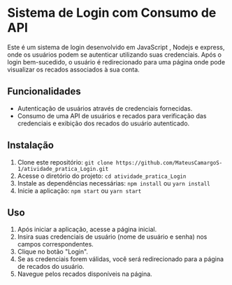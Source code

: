 # Sistema de Login com Consumo de API

Este é um sistema de login desenvolvido em JavaScript , Nodejs e express, onde os usuários podem se autenticar utilizando suas credenciais. Após o login bem-sucedido, o usuário é redirecionado para uma página onde pode visualizar os recados associados à sua conta.

## Funcionalidades

- Autenticação de usuários através de credenciais fornecidas.
- Consumo de uma API de usuários e recados para verificação das credenciais e exibição dos recados do usuário autenticado.

## Instalação

1. Clone este repositório: `git clone https://github.com/MateusCamargoS-1/atividade_pratica_Login.git`
2. Acesse o diretório do projeto: `cd atividade_pratica_Login`
3. Instale as dependências necessárias: `npm install` ou `yarn install`
4. Inicie a aplicação: `npm start` ou `yarn start`

## Uso

1. Após iniciar a aplicação, acesse a página inicial.
2. Insira suas credenciais de usuário (nome de usuário e senha) nos campos correspondentes.
3. Clique no botão "Login".
4. Se as credenciais forem válidas, você será redirecionado para a página de recados do usuário.
5. Navegue pelos recados disponíveis na página.
